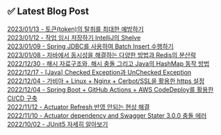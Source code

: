 
## ✅ Latest Blog Post

[2023/01/13 - 토큰(token)의 탈취를 최대한 예방하기](https://dkswnkk.tistory.com/684) <br/>
[2023/01/12 - 작업 임시 저장하기 IntelliJ의 Shelve](https://dkswnkk.tistory.com/683) <br/>
[2023/01/09 - Spring JDBC를 사용하여 Batch Insert 수행하기](https://dkswnkk.tistory.com/682) <br/>
[2023/01/08 - 자바에서 동시성을 해결하는 다양한 방법과 Redis의 분산락](https://dkswnkk.tistory.com/681) <br/>
[2022/12/30 - 해시 자료구조와, 해시 충돌 그리고 Java의 HashMap 동작 방법](https://dkswnkk.tistory.com/679) <br/>
[2022/12/17 - [Java] Checked Exception과 UnChecked Exception](https://dkswnkk.tistory.com/677) <br/>
[2022/12/04 - 가비아 + Linux + Nginx + Cerbot/SSL을 활용한 https 설정](https://dkswnkk.tistory.com/675) <br/>
[2022/12/04 - Spring Boot + GitHub Actions + AWS CodeDeploy를 활용한 CI/CD 구축](https://dkswnkk.tistory.com/674) <br/>
[2022/11/12 - Actuator Refresh 반영 안되는 현상 해결](https://dkswnkk.tistory.com/673) <br/>
[2022/11/10 - Actuator dependency and Swagger Stater 3.0.0 충돌 에러](https://dkswnkk.tistory.com/672) <br/>
[2022/10/02 - JUnit5 자세히 알아보기](https://dkswnkk.tistory.com/667) <br/>
